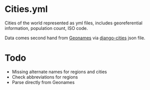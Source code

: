 Cities.yml
=========

Cities of the world represented as yml files, includes georeferential information, population count, ISO code.

Data comes second hand from [Geonames](http://download.geonames.org/export/dump/) via [django-cities](https://github.com/coderholic/django-cities/tree/master/cities/fixtures) json file.


Todo
====

- Missing alternate names for regions and cities
- Check abbreviations for regions
- Parse directly from Geonames
